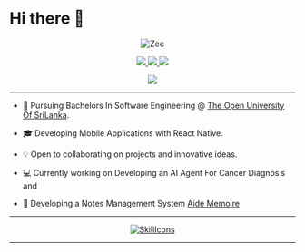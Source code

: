 
<h1> Hi there 👋 </h1>
<p align="center"> <img src="https://komarev.com/ghpvc/?username=ZeenathZahra&label=Profile%20views&color=0e75b6&style=flat" alt="Zee" /> </p>

<p align="center">
    
<a href="https://zeenathzahra.github.io/">
    <img src="https://img.shields.io/badge/Website-red?style=flat-square">
</a>  

<a href="https://www.linkedin.com/in/zeenath-zahra/">
    <img src="https://img.shields.io/badge/-Linkedin-blue?style=flat-square&logo=linkedin">
</a>
<a href="mailto:zeenathzahra17@gmail.com">
    <img src="https://img.shields.io/badge/-Email-red?style=flat-square&logo=gmail&logoColor=white">
</a>


<p align="center">

<a href="https://github.com/ZeenathZahra">
    <img src="https://github-stats-alpha.vercel.app/api?username=ZeenathZahra&cc=22272e&tc=37BCF6&ic=fff&bc=0000">
</a>
<hr>
</p>
</p>

* 📖 Pursuing Bachelors In Software Engineering @ [The Open University Of SriLanka](https://ou.ac.lk/). 

* 🎓 Developing Mobile Applications with React Native.

* 💡 Open to collaborating on projects and innovative ideas. 

* 💻 Currently working on Developing an AI Agent For Cancer Diagnosis and

* 📝 Developing a Notes Management System [Aide Memoire](https://digital-garden-site.vercel.app/)
<hr>
<div align="center">
 


  [![SkillIcons](https://skillicons.dev/icons?i=ts,html,css,javascript,androidstudio,dart,flutter,vscode,visualstudio,java,c,py,markdown,vercel,react,nodejs,firebase,postman,git,github,githubactions,mysql,tailwind,django,vue,figma,ruby,php,dart,flutter)](https://skillicons.dev)<br/>

</div>
<hr>






